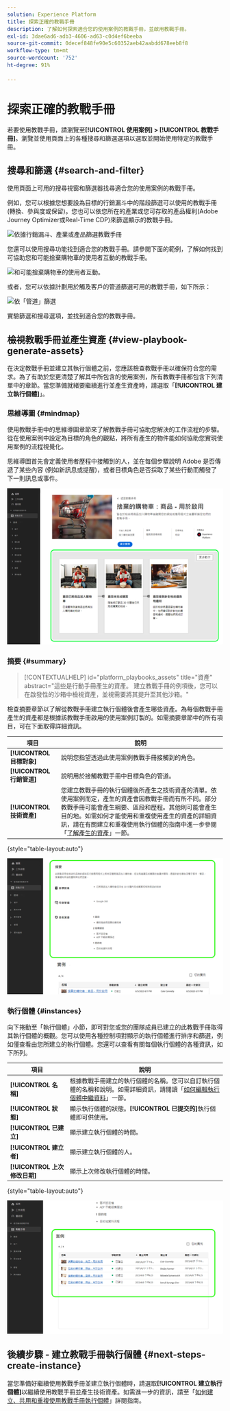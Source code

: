 ```yaml
---
solution: Experience Platform
title: 探索正確的教戰手冊
description: 了解如何探索適合您的使用案例的教戰手冊，並啟用教戰手冊。
exl-id: 3dae6ad6-adb3-4606-ad63-c0d4ef6beeba
source-git-commit: 0decef848fe90e5c60352aeb42aabdd678eeb8f8
workflow-type: tm+mt
source-wordcount: '752'
ht-degree: 91%

---
```


# 探索正確的教戰手冊

若要使用教戰手冊，請瀏覽至&#x200B;**[!UICONTROL 使用案例] > [!UICONTROL 教戰手冊]**。瀏覽並使用頁面上的各種搜尋和篩選選項以選取並開始使用特定的教戰手冊。

## 搜尋和篩選 {#search-and-filter}

使用頁面上可用的搜尋視窗和篩選器找尋適合您的使用案例的教戰手冊。

例如，您可以根據您想要設為目標的行銷漏斗中的階段篩選可以使用的教戰手冊 (轉換、參與度或保留)。您也可以依您所在的產業或您可存取的產品權利(Adobe Journey Optimizer或Real-Time CDP)來篩選顯示的教戰手冊。

![依據行銷漏斗、產業或產品篩選教戰手冊](/help/use-case-playbooks/assets/playbooks/ui-guide/filter-by-funnel-industry-product.gif)

您還可以使用搜尋功能找到適合您的教戰手冊。請參閱下面的範例，了解如何找到可協助您和可能捨棄購物車的使用者互動的教戰手冊。

![和可能捨棄購物車的使用者互動。](/help/use-case-playbooks/assets/playbooks/ui-guide/engage-abandoned-cart.gif)

或者，您可以依據計劃用於觸及客戶的管道篩選可用的教戰手冊，如下所示：

![依「管道」篩選](/help/use-case-playbooks/assets/playbooks/ui-guide/channel-select-filter.gif)

實驗篩選和搜尋選項，並找到適合您的教戰手冊。

## 檢視教戰手冊並產生資產 {#view-playbook-generate-assets}

在決定教戰手冊並建立其執行個體之前，您應該檢查教戰手冊以確保符合您的需求。為了有助於您更清楚了解其中所包含的使用案例，所有教戰手冊都包含下列清單中的章節。當您準備就緒要繼續進行並產生資產時，請選取「**[!UICONTROL 建立執行個體]**」。

### 思維導圖 {#mindmap}

使用教戰手冊中的思維導圖章節來了解教戰手冊可協助您解決的工作流程的步驟。從在使用案例中設定為目標的角色的觀點，將所有產生的物件能如何協助您實現使用案例的流程視覺化。

思維導圖首先會定義使用者歷程中接觸到的人，並在每個步驟說明 Adob&#x200B;&#x200B;e 是否傳遞了某些內容 (例如新訊息或提醒)，或者目標角色是否採取了某些行動而觸發了下一則訊息或事件。

![已反白顯示教戰手冊思維導圖。](/help/use-case-playbooks/assets/playbooks/ui-guide/playbook-mindmap.png)

### 摘要 {#summary}

>[!CONTEXTUALHELP]
>id="platform_playbooks_assets"
>title="資產"
>abstract="這些是行動手冊產生的資產。 建立教戰手冊的例項後，您可以在啟發性的沙箱中檢視資產，並視需要將其提升至其他沙箱。"

檢查摘要章節以了解從教戰手冊建立執行個體後會產生哪些資產。為每個教戰手冊產生的資產都是根據該教戰手冊啟用的使用案例訂製的。如需摘要章節中的所有項目，可在下面取得詳細資訊。

| 項目 | 說明 |
---------|----------|
| **[!UICONTROL 目標對象]** | 說明您指望透過此使用案例教戰手冊接觸到的角色。 |
| **[!UICONTROL 行銷管道]** | 說明用於接觸教戰手冊中目標角色的管道。 |
| **[!UICONTROL 技術資產]** | 您建立教戰手冊的執行個體後所產生之技術資產的清單。依使用案例而定，產生的資產會因教戰手冊而有所不同。部分教戰手冊可能會產生綱要、區段和歷程。其他則可能會產生目的地。如需如何才能使用和重複使用產生的資產的詳細資訊，請在有關建立和重複使用執行個體的指南中進一步參閱「[了解產生的資產](/help/use-case-playbooks/playbooks/create-share-reuse.md#understand-assets)」一節。 |

{style="table-layout:auto"}

![已反白顯示教戰手冊摘要](/help/use-case-playbooks/assets/playbooks/ui-guide/playbook-summary.png)

### 執行個體 {#instances}

向下捲動至「執行個體」小節，即可對您或您的團隊成員已建立的此教戰手冊取得其執行個體的概觀。您可以使用各種控制項對顯示的執行個體進行排序和篩選，例如僅查看由您所建立的執行個體。您還可以查看有關每個執行個體的各種資訊，如下所列。

| 項目 | 說明 |
|---------|----------|
| **[!UICONTROL 名稱]** | 根據教戰手冊建立的執行個體的名稱。您可以自訂執行個體的名稱和說明。如需詳細資訊，請閱讀「[如何編輯執行個體中繼資料](/help/use-case-playbooks/playbooks/create-share-reuse.md#edit-instance-metadata)」一節。 |
| **[!UICONTROL 狀態]** | 顯示執行個體的狀態。**[!UICONTROL 已提交的]**&#x200B;執行個體即可供使用。 |
| **[!UICONTROL 已建立]** | 顯示建立執行個體的時間。 |
| **[!UICONTROL 建立者]** | 顯示建立執行個體的人。 |
| **[!UICONTROL 上次修改日期]** | 顯示上次修改執行個體的時間。 |

{style="table-layout:auto"}

![已反白顯示教戰手冊執行個體。](/help/use-case-playbooks/assets/playbooks/ui-guide/playbook-instances.png)

## 後續步驟 - 建立教戰手冊執行個體 {#next-steps-create-instance}

當您準備好繼續使用教戰手冊並建立執行個體時，請選取&#x200B;**[!UICONTROL 建立執行個體]**&#x200B;以繼續使用教戰手冊並產生技術資產。如需進一步的資訊，請至「[如何建立、共用和重複使用教戰手冊執行個體](/help/use-case-playbooks/playbooks/create-share-reuse.md)」詳閱指南。
